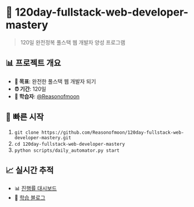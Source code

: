 # 🚀 120day-fullstack-web-developer-mastery
> 120일 완전정복 풀스택 웹 개발자 양성 프로그램

## 📊 프로젝트 개요
- **🎯 목표**: 완전한 풀스택 웹 개발자 되기
- **⏰ 기간**: 120일
- **👤 학습자**: [@Reasonofmoon](https://github.com/Reasonofmoon)

## 🚀 빠른 시작
1. `git clone https://github.com/Reasonofmoon/120day-fullstack-web-developer-mastery.git`
2. `cd 120day-fullstack-web-developer-mastery`
3. `python scripts/daily_automator.py start`

## 📈 실시간 추적
- 📊 [진행률 대시보드](https://Reasonofmoon.github.io/120day-fullstack-web-developer-mastery/dashboard)
- 📝 [학습 블로그](https://Reasonofmoon.github.io/120day-fullstack-web-developer-mastery)
